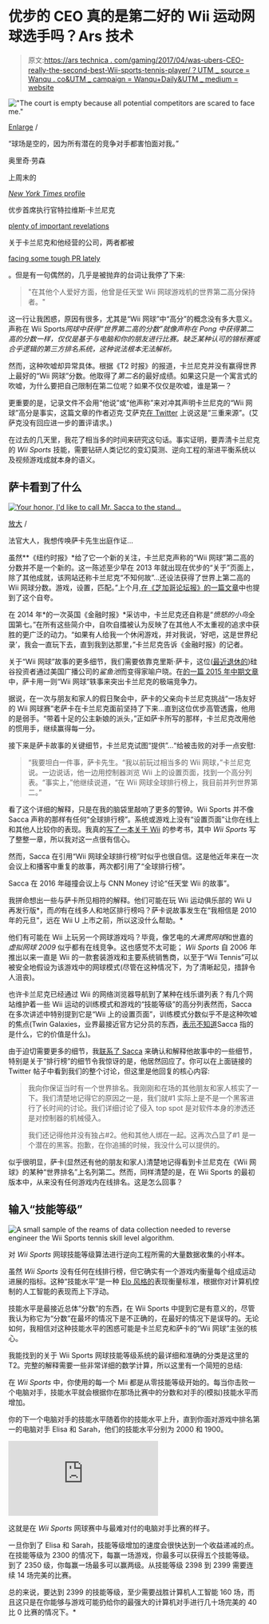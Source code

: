 # 优步的 CEO 真的是第二好的 Wii 运动网球选手吗？Ars 技术

> 原文:[https://ars technica . com/gaming/2017/04/was-ubers-CEO-really-the-second-best-Wii-sports-tennis-player/？UTM _ source = Wanqu . co&UTM _ campaign = Wanqu+Daily&UTM _ medium = website](https://arstechnica.com/gaming/2017/04/was-ubers-ceo-really-the-second-best-wii-sports-tennis-player/?utm_source=wanqu.co&utm_campaign=Wanqu+Daily&utm_medium=website)

!["The court is empty because all potential competitors are scared to face me."](../Images/50d21ec79b2fd64e7e8b11c5cbcd6a96.png)

[Enlarge](https://cdn.arstechnica.net/wp-content/uploads/2017/04/uber-wii-tennis.jpg) /

“球场是空的，因为所有潜在的竞争对手都害怕面对我。”

奥里奇·劳森





上周末的

[*New York Times* profile](https://www.nytimes.com/2017/04/23/technology/travis-kalanick-pushes-uber-and-himself-to-the-precipice.html?_r=0)

优步首席执行官特拉维斯·卡兰尼克

[plenty of important revelations](https://arstechnica.com/apple/2017/04/tim-cook-once-slapped-uber-on-the-wrist-for-breaking-the-app-store-rules/)

关于卡兰尼克和他经营的公司，两者都被

[facing some tough PR lately](https://arstechnica.com/apple/2017/04/tim-cook-once-slapped-uber-on-the-wrist-for-breaking-the-app-store-rules/)

。但是有一句偶然的，几乎是被抛弃的台词让我停了下来:

> "在其他个人爱好方面，他曾是任天堂 Wii 网球游戏机的世界第二高分保持者。"

这一行让我困惑，原因有很多，尤其是“Wii 网球”中“高分”的概念没有多大意义。声称在 Wii Sports*网球中获得“世界第二高的分数”就像声称在 *Pong* 中获得第二高的分数一样，仅仅是基于与电脑和你的朋友进行比赛。缺乏某种认可的锦标赛或合乎逻辑的第三方排名系统，这种说法根本无法解析。*

然而，这种吹嘘却异常具体。根据《T2 时报》的报道，卡兰尼克并没有赢得世界上最好的“Wii 网球”分数。他取得了*第二名*的最好成绩。如果这只是一个寓言式的吹嘘，为什么要把自己限制在第二位呢？如果不仅仅是吹嘘，谁是第一？

更重要的是，记录文件不会用“他说”或“他声称”来对冲其声明卡兰尼克的“Wii 网球”高分是事实，这篇文章的作者迈克·艾萨克[在 Twitter](https://twitter.com/mikeisaac/status/856222701966544902) 上说这是“三重来源”。(艾萨克没有回应进一步的置评请求。)

在过去的几天里，我花了相当多的时间来研究这句话。事实证明，要弄清卡兰尼克的 *Wii Sports* 技能，需要钻研人类记忆的变幻莫测、逆向工程的渐进平衡系统以及视频游戏成就本身的语义。

## 萨卡看到了什么

[![Your honor, I'd like to call Mr. Sacca to the stand...](../Images/2649360a340c673388c22aa167b3b859.png)](https://cdn.arstechnica.net/wp-content/uploads/2017/04/sacca.jpg) 

[放大](https://cdn.arstechnica.net/wp-content/uploads/2017/04/sacca.jpg) /

法官大人，我想传唤萨卡先生出庭作证...





虽然**《纽约时报》*给了它一个新的关注，卡兰尼克声称的“Wii 网球”第二高的分数并不是一个新的。这一陈述至少早在 2013 年就出现在优步的“关于”页面上，除了其他成就，该网站还称卡兰尼克“不知何故”...还设法获得了世界上第二高的 Wii 网球分数。游戏，设置，匹配。”上个月,[在《芝加哥论坛报》的一篇文章](http://www.chicagotribune.com/bluesky/technology/ct-uber-ceo-argues-with-driver-20170301-story.html)中也提到了这个自夸。

在 2014 年*的一次英国《金融时报》*采访中，卡兰尼克还自称是“*愤怒的小鸟*全国第七。”在所有这些简介中，自吹自擂被认为反映了在其他人不太重视的追求中获胜的更广泛的动力。“如果有人给我一个休闲游戏，并对我说，‘好吧，这是世界纪录’，我会一直玩下去，直到我到达那里，”卡兰尼克告诉《金融时报》的记者。

关于“Wii 网球”故事的更多细节，我们需要依靠克里斯·萨卡，这位([最近退休的](http://www.cnbc.com/2017/04/26/chris-sacca-is-retiring.html))硅谷投资者通过美国广播公司的*鲨鱼池*而变得家喻户晓。在[的一篇 2015 年中期文章](https://medium.com/@sacca/why-i-would-never-want-to-compete-with-travis-kalanick-64e5f0218362)中，萨卡用一则“Wii 网球”轶事来突出卡兰尼克的极端竞争力。

据说，在一次与朋友和家人的假日聚会中，萨卡的父亲向卡兰尼克挑战“一场友好的 Wii 网球赛”老萨卡在卡兰尼克面前坚持了下来...直到这位优步高管透露，他用的是弱手。“带着十足的公主新娘的派头，”正如萨卡所写的那样，卡兰尼克改用他的惯用手，继续赢得每一分。

接下来是萨卡故事的关键细节，卡兰尼克试图“提供”...“给被击败的对手一点安慰:

> “我要坦白一件事，萨卡先生。“我以前玩过相当多的 Wii 网球，”卡兰尼克说。一边说话，他一边用控制器浏览 Wii 上的设置页面，找到一个高分列表。“事实上，”他继续说道，“在 Wii 网球全球排行榜上，我目前并列世界第二。”

看了这个详细的解释，只是在我的脑袋里敲响了更多的警钟。Wii Sports 并不像 Sacca 声称的那样有任何“全球排行榜”。系统或游戏上没有“设置页面”让你在线上和其他人比较你的表现。我真的[写了一本关于 Wii](https://www.amazon.com/dp/B002V1H0EU/?tag=arstech20-20) 的参考书，其中 *Wii Sports* 写了整整一章，所以我对这一点很有信心。

然而，Sacca 在引用“Wii 网球全球排行榜”时似乎也很自信。这是他近年来在一次会议上和播客中重复的故事，两次都引用了“全球排行榜”。





Sacca 在 2016 年碰撞会议上与 CNN Money 讨论“任天堂 Wii 的故事”。





我拼命想出一些与萨卡所见相符的解释。他们可能在玩 Wii 运动俱乐部的 Wii U 再发行版*，而*的*有在线多人和地区排行榜吗？萨卡说故事发生在“我相信是 2010 年的元旦”，远在 Wii U 上市之前，所以这没什么帮助。*

他们有可能在 Wii 上玩另一个网球游戏吗？毕竟，像艺电的*大满贯网球*和世嘉的*虚拟网球 2009* 似乎都有在线竞争。这也感觉不太可能； *Wii Sports* 自 2006 年推出以来一直是 Wii 的一款套装游戏和主要系统销售商，以至于“Wii Tennis”可以被安全地假设为该游戏中的网球模式(尽管在这种情况下，为了清晰起见，措辞令人沮丧)。

也许卡兰尼克已经通过 Wii 的网络浏览器导航到了某种在线乐谱列表？有几个网站维护着一些 Wii 运动的训练模式和游戏的“技能等级”的高分列表然而，Sacca 在多次讲述中特别提到它是“Wii 上的设置页面”，训练模式分数似乎不是这种吹嘘的焦点(Twin Galaxies，业界最接近官方记分员的东西，[表示不知道](https://twitter.com/twingalaxies/status/856233609237114880)Sacca 指的是什么，它的价值是什么)。

由于迫切需要更多的细节，我[联系了 Sacca](https://twitter.com/KyleOrl/status/856339201004109824) 来确认和解释他故事中的一些细节，特别是关于“排行榜”的细节令我惊讶的是，他居然回应了。你可以在上面链接的 Twitter 帖子中看到我们的整个讨论，但这里是他回复的核心内容:

> 我向你保证当时有一个世界排名。我刚刚和在场的其他朋友和家人核实了一下。我们清楚地记得它的原因之一是，我们就#1 实际上是不是一个黑客进行了长时间的讨论。我们详细讨论了侵入 top spot 是对软件本身的渗透还是对控制器的机械侵入。
> 
> 我们还记得他并没有独占#2。他和其他人绑在一起。这再次凸显了#1 是一个潜在的黑客。抱歉，在你追捕的时候，我没什么可以提供的。

似乎很明显，萨卡(显然还有他的朋友和家人)清楚地记得看到卡兰尼克在《Wii 网球》的某种“世界排名”上名列第二。然而，同样清楚的是，在 Wii Sports 的最初版本中，从来没有任何游戏内在线排名。这是怎么回事？

## 输入“技能等级”

![A small sample of the reams of data collection needed to reverse engineer the <em>Wii Sports</em> tennis skill level algorithm.](../Images/04dae8fb8afb3258b449265c06ee8363.png)



对 *Wii Sports* 网球技能等级算法进行逆向工程所需的大量数据收集的小样本。





虽然 *Wii Sports* 没有任何在线排行榜，但它确实有一个游戏内衡量每个组成运动进展的指标。这种“技能水平”是一种 [Elo 风格的](https://metinmediamath.wordpress.com/2013/11/27/how-to-calculate-the-elo-rating-including-example/)表现衡量标准，根据你对计算机控制的人工智能的表现而上下浮动。

技能水平是最接近总体“分数”的东西，在 Wii Sports 中提到它是有意义的，尽管我认为称它为“分数”在最坏的情况下是不正确的，在最好的情况下是误导的。无论如何，我相信对这种技能水平的困惑可能是卡兰尼克和萨卡的“Wii 网球”主张的核心。

我能找到的关于 Wii Sports 网球技能等级系统的最详细和准确的分类是这里的 T2。完整的解释需要一些非常详细的数学计算，所以这里有一个简短的总结:

在 *Wii Sports* 中，你使用的每一个 Mii 都是从零技能等级开始的。每当你击败一个电脑对手，技能水平就会根据你在那场比赛中的分数和对手的(模拟)技能水平而增加。

你的下一个电脑对手的技能水平随着你的技能水平上升，直到你面对游戏中排名第一的电脑对手 Elisa 和 Sarah，他们的技能水平分别为 2000 和 1900。



<iframe type="text/html" src="https://www.youtube.com/embed/wduL3q0ldg8?start=0&amp;wmode=transparent" frameborder="0" allowfullscreen="">视频</iframe>



这就是在 *Wii Sports* 网球赛中与最难对付的电脑对手比赛的样子。





一旦你到了 Elisa 和 Sarah，技能等级增加的速度会很快达到一个收益递减的点。在技能等级为 2300 的情况下，每赢一场游戏，你最多可以获得五个技能等级。到了 2350 级，你每赢一场最多可以赢两级。从技能等级 2398 到 2399 需要连续 14 场完美的比赛。

总的来说，要达到 2399 的技能等级，至少需要战胜计算机人工智能 160 场，而且这只是在你能够与游戏可能扔给你的最强大的计算机对手进行几十场完美的 40 比 0 比赛的情况下。*